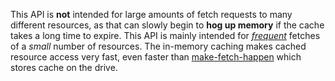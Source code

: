 This API is **not** intended for large amounts of fetch requests to many different resources, as that can slowly begin to **hog up memory** if the cache takes a long time to expire. This API is mainly intended for <ins>*frequent*</ins> fetches of a *small* number of resources. The in-memory caching makes cached resource access very fast, even faster than [make-fetch-happen](https://www.npmjs.com/package/make-fetch-happen) which stores cache on the drive.